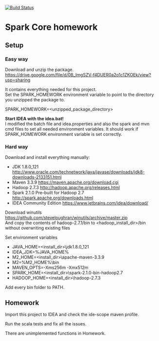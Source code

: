 [![Build Status](https://travis-ci.org/szantopeter/sparktraininghomework.svg?branch=master)](https://travis-ci.org/szantopeter/sparktraininghomework)
# Spark Core homework

## Setup

### Easy way

Download and unzip the package. https://drive.google.com/file/d/0B_ImgSZV-f4DUER0a2o1c1ZKOEk/view?usp=sharing 

It contains everything needed for this project.<br>
Set the SPARK_HOMEWORK environment variable to point to the directory you unzipped the package to.

SPARK_HOMEWORK=<unzipped_package_directory>

**Start IDEA with the idea.bat!**<br>
I modified the batch file and idea.properties and also the spark and mvn cmd files to set all needed environment variables. It should work if SPARK_HOMEWORK environment variable is set correctly.

### Hard way

Download and install everything manually:
* JDK 1.8.0_121 http://www.oracle.com/technetwork/java/javase/downloads/jdk8-downloads-2133151.html
* Maven 3.3.9 https://maven.apache.org/download.cgi
* Hadoop 2.7.3 http://hadoop.apache.org/releases.html
* Spark 2.1.0 Pre-built for Hadoop 2.7 http://spark.apache.org/downloads.html
* IDEA Community Edition https://www.jetbrains.com/idea/download/

Download winutils https://github.com/steveloughran/winutils/archive/master.zip<br>
And copy the contents of hadoop-2.7.1/bin to <hadoop_install_dir>/bin without overwriting existing files

Set environment variables
* JAVA_HOME=<install_dir>\jdk1.8.0_121
* IDEA_JDK=%JAVA_HOME%
* M2_HOME=<install_dir>\apache-maven-3.3.9
* M2=%M2_HOME%\bin
* MAVEN_OPTS=-Xms256m -Xmx512m
* SPARK_HOME=<install_dir>\spark-2.1.0-bin-hadoop2.7
* HADOOP_HOME=<install_dir>\hadoop-2.7.3

Add every bin folder to PATH.

## Homework

Import this project to IDEA and check the ide-scope maven profile.

Run the scala tests and fix all the issues.

There are unimplemented functions in Homework.